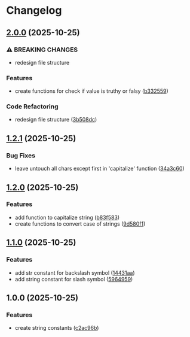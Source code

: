 # Changelog

## [2.0.0](https://github.com/m4rc0d3r/temp-js-std/compare/v1.2.1...v2.0.0) (2025-10-25)


### ⚠ BREAKING CHANGES

* redesign file structure

### Features

* create functions for check if value is truthy or falsy ([b332559](https://github.com/m4rc0d3r/temp-js-std/commit/b33255902576f21dfc8518fa1bc8f08ec22daed2))


### Code Refactoring

* redesign file structure ([3b508dc](https://github.com/m4rc0d3r/temp-js-std/commit/3b508dce96baada459be99bed34bd17ba86e63d5))

## [1.2.1](https://github.com/m4rc0d3r/temp-js-std/compare/v1.2.0...v1.2.1) (2025-10-25)


### Bug Fixes

* leave untouch all chars except first in 'capitalize' function ([34a3c60](https://github.com/m4rc0d3r/temp-js-std/commit/34a3c60e0db31209002404d34a5ce1894a65dbe2))

## [1.2.0](https://github.com/m4rc0d3r/temp-js-std/compare/v1.1.0...v1.2.0) (2025-10-25)


### Features

* add function to capitalize string ([b83f583](https://github.com/m4rc0d3r/temp-js-std/commit/b83f58315d24e92f4c59801cac868dcf18268056))
* create functions to convert case of strings ([9d580f1](https://github.com/m4rc0d3r/temp-js-std/commit/9d580f1b3f4416960b6985e9fcde4519e8993aaf))

## [1.1.0](https://github.com/m4rc0d3r/temp-js-std/compare/v1.0.0...v1.1.0) (2025-10-25)


### Features

* add str constant for backslash symbol ([14431aa](https://github.com/m4rc0d3r/temp-js-std/commit/14431aa98afde5bd54c2d7112dfc07921846fec3))
* add string constant for slash symbol ([5964959](https://github.com/m4rc0d3r/temp-js-std/commit/5964959661ca81aa6fec49c51cf434c82c3ed70b))

## 1.0.0 (2025-10-25)


### Features

* create string constants ([c2ac96b](https://github.com/m4rc0d3r/temp-js-std/commit/c2ac96b8f2e9b0c32bec51854079870ca212a7fa))
